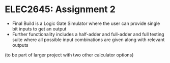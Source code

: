 # ELEC2645: Assignment 2

- Final Build is a Logic Gate Simulator where the user can provide single bit inputs to get an output
- Further functionality includes a half-adder and full-adder and full testing suite where all possible input combinations are given along with relevant outputs

(to be part of larger project with two other calculator options)
